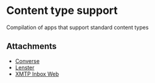 # Content type support
Compilation of apps that support standard content types

## Attachments

- [Converse](converse.xyz)
- [Lenster](lenster.xyz)
- [XMTP Inbox Web](xmtp.chat)
